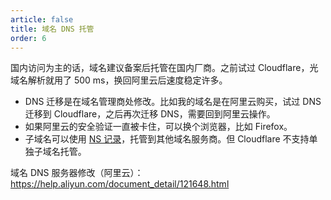 ```yaml
---
article: false
title: 域名 DNS 托管
order: 6
---
```


国内访问为主的话，域名建议备案后托管在国内厂商。之前试过 Cloudflare，光域名解析就用了 500 ms，换回阿里云后速度稳定许多。

- DNS 迁移是在域名管理商处修改。比如我的域名是在阿里云购买，试过 DNS 迁移到 Cloudflare，之后再次迁移 DNS，需要回到阿里云操作。
- 如果阿里云的安全验证一直被卡住，可以换个浏览器，比如 Firefox。
- 子域名可以使用 [NS 记录](https://help.aliyun.com/document_detail/29725.html?#h2-ns-7)，托管到其他域名服务商。但 Cloudflare 不支持单独子域名托管。

域名 DNS 服务器修改（阿里云）：<https://help.aliyun.com/document_detail/121648.html>
